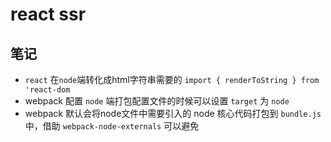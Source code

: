 # react ssr

## 笔记
- `react` 在`node`端转化成html字符串需要的 `import { renderToString } from 'react-dom`
- webpack 配置 `node` 端打包配置文件的时候可以设置 `target` 为 `node`
- webpack 默认会将node文件中需要引入的 node 核心代码打包到 `bundle.js` 中，借助 `webpack-node-externals` 可以避免


